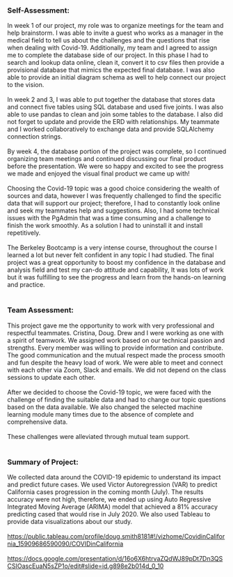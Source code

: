 ### Self-Assessment:
In week 1 of our project, my role was to organize meetings for the team and help brainstorm. I was able to invite a guest who works as a manager in the medical field to tell us about the challenges and the questions that rise when dealing with Covid-19. Additionally, my team and I agreed to assign me to complete the database side of our project. In this phase I had to search and lookup data online, clean it, convert it to csv files then provide a provisional database that mimics the expected final database. I was also able to provide an initial diagram schema as well to help connect our project to the vision. <br/>
<br/>
In week 2 and 3, I was able to put together the database that stores data and connect five tables using SQL database and used five joints. I was also able to use pandas to clean and join some tables to the database. I also did not forget to update and provide the ERD with relationships. My teammate and I worked collaboratively to exchange data and provide SQLAlchemy connection strings.<br/>
<br/>
By week 4, the database portion of the project was complete, so I continued organizing team meetings and continued discussing our final product before the presentation. We were so happy and excited to see the progress we made and enjoyed the visual final product we came up with!<br/>
<br/>
Choosing the Covid-19 topic was a good choice considering the wealth of sources and data, however I was frequently challenged to find the specific data that will support our project; therefore, I had to constantly look online and seek my teammates help and suggestions. Also, I had some technical issues with the PgAdmin that was a time consuming and a challenge to finish the work smoothly. As a solution I had to uninstall it and install repetitively.  <br/>
<br/>
The Berkeley Bootcamp is a very intense course, throughout the course I learned a lot but never felt confident in any topic I had studied. The final project was a great opportunity to boost my confidence in the database and analysis field and test my can-do attitude and capability, It was lots of work but it was fulfilling to see the progress and learn from the hands-on learning and practice.<br/>
<br/>
### Team Assessment:
This project gave me the opportunity to work with very professional and respectful teammates. Cristina, Doug. Drew and I were working as one with a spirit of teamwork. We assigned work based on our technical passion and strengths. Every member was willing to provide information and contribute. The good communication and the mutual respect made the process smooth and fun despite the heavy load of work. We were able to meet and connect with each other via Zoom, Slack and emails. We did not depend on the class sessions to update each other.<br/>
<br/>
After we decided to choose the Covid-19 topic, we were faced with the challenge of finding the suitable data and had to change our topic questions based on the data available. We also changed the selected machine learning module many times due to the absence of complete and comprehensive data.<br/>
<br/>
These challenges were alleviated through mutual team support.<br/>
<br/>
### Summary of Project:
We collected data around the COVID-19 epidemic to understand its impact and predict future cases. We used Victor Autoregression (VAR) to predict California cases progression in the coming month (July). The results accuracy were not high, therefore, we ended up using Auto Regressive Integrated Moving Average (ARIMA) model that achieved a 81% accuracy predicting cased that would rise in July 2020. We also used Tableau to provide data visualizations about our study. <br/>
<br/>
https://public.tableau.com/profile/doug.smith8181#!/vizhome/CovidinCalifornia_15909686590090/COVIDinCalifornia <br/>
<br/>
https://docs.google.com/presentation/d/16o6X6htrvaZQdWJ89pDt7Dn3QSCSIOascEuaN5sZP1o/edit#slide=id.g898e2b014d_0_10 <br/>
<br/>
